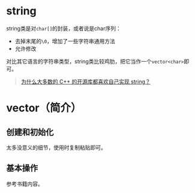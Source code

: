 # string

string类是对`char[]`的封装，或者说是char序列：

- 去掉末尾的`\0`，增加了一些字符串通用方法
- 允许修改

对比其它语言的字符串类型，string类比较鸡肋，把它当作一个`vector<char>`即可。

> [为什么大多数的 C++ 的开源库都喜欢自己实现 string？](https://www.zhihu.com/question/54664311)

# vector（简介）

## 创建和初始化

太多没意义的细节，使用时复制粘贴即可。

## 基本操作

参考书籍内容。

#
